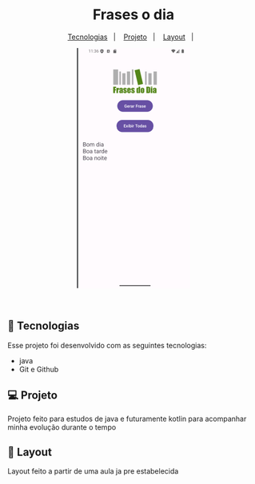<h1 align="center"> Frases o dia</h1>



<p align="center">
  <a href="#-tecnologias">Tecnologias</a>&nbsp;&nbsp;&nbsp;|&nbsp;&nbsp;&nbsp;
  <a href="#-projeto">Projeto</a>&nbsp;&nbsp;&nbsp;|&nbsp;&nbsp;&nbsp;
  <a href="#-layout">Layout</a>&nbsp;&nbsp;&nbsp;|&nbsp;&nbsp;&nbsp;

</p>

<p align="center">
  <img alt="License" src="Screenshot%202025-02-07%20203855.png">
</p>

<br>

<p align="center">

</p>

## 🚀 Tecnologias

Esse projeto foi desenvolvido com as seguintes tecnologias:

- java
- Git e Github


## 💻 Projeto

Projeto feito para estudos de java e futuramente kotlin para acompanhar minha evolução durante o tempo



## 🔖 Layout

Layout feito a partir de uma aula ja pre estabelecida




